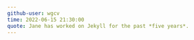 ```yaml
---
github-user: wgcv
time: 2022-06-15 21:30:00
quote: Jane has worked on Jekyll for the past *five years*. 
---
```

